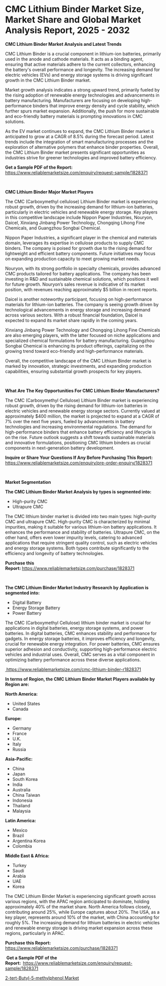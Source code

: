 <p><h1>CMC Lithium Binder Market Size, Market Share and Global Market Analysis Report, 2025 - 2032</h1></p><p><strong>CMC Lithium Binder Market Analysis and Latest Trends</strong></p>
<p><p>CMC Lithium Binder is a crucial component in lithium-ion batteries, primarily used in the anode and cathode materials. It acts as a binding agent, ensuring that active materials adhere to the current collectors, enhancing the battery's overall performance and longevity. The increasing demand for electric vehicles (EVs) and energy storage systems is driving significant growth in the CMC Lithium Binder market.</p><p>Market growth analysis indicates a strong upward trend, primarily fueled by the rising adoption of renewable energy technologies and advancements in battery manufacturing. Manufacturers are focusing on developing high-performance binders that improve energy density and cycle stability, which further spurs market expansion. Additionally, the push for more sustainable and eco-friendly battery materials is prompting innovations in CMC solutions.</p><p>As the EV market continues to expand, the CMC Lithium Binder market is anticipated to grow at a CAGR of 8.5% during the forecast period. Latest trends include the integration of smart manufacturing processes and the exploration of alternative polymers that enhance binder properties. Overall, the CMC Lithium Binder market presents significant opportunities as industries strive for greener technologies and improved battery efficiency.</p></p>
<p><strong>Get a Sample PDF of the Report:&nbsp;</strong> <a href="https://www.reliablemarketsize.com/enquiry/request-sample/1828371?utm_campaign=1133&utm_medium=2&utm_source=Github&utm_content=ia&utm_term=03022025&utm_id=cmc-lithium-binder">https://www.reliablemarketsize.com/enquiry/request-sample/1828371</a></p>
<p>&nbsp;</p>
<p><strong>CMC Lithium Binder Major Market Players</strong></p>
<p><p>The CMC (Carboxymethyl cellulose) Lithium Binder market is experiencing robust growth, driven by the increasing demand for lithium-ion batteries, particularly in electric vehicles and renewable energy storage. Key players in this competitive landscape include Nippon Paper Industries, Nouryon, Daicel, Xinxiang Jinbang Power Technology, Chongqing Lihong Fine Chemicals, and Guangzhou Songbai Chemical.</p><p>Nippon Paper Industries, a significant player in the chemical and materials domain, leverages its expertise in cellulose products to supply CMC binders. The company is poised for growth due to the rising demand for lightweight and efficient battery components. Future initiatives may focus on expanding production capacity to meet growing market needs.</p><p>Nouryon, with its strong portfolio in specialty chemicals, provides advanced CMC products tailored for battery applications. The company has been investing in R&D and sustainable chemical solutions, which positions it well for future growth. Nouryon’s sales revenue is indicative of its market position, with revenues reaching approximately $5 billion in recent reports.</p><p>Daicel is another noteworthy participant, focusing on high-performance materials for lithium-ion batteries. The company is seeing growth driven by technological advancements in energy storage and increasing demand across various sectors. With a robust financial foundation, Daicel is expected to expand its market share rapidly in the coming years.</p><p>Xinxiang Jinbang Power Technology and Chongqing Lihong Fine Chemicals are also emerging players, with the latter focused on niche applications and specialized chemical formulations for battery manufacturing. Guangzhou Songbai Chemical is enhancing its product offerings, capitalizing on the growing trend toward eco-friendly and high-performance materials.</p><p>Overall, the competitive landscape of the CMC Lithium Binder market is marked by innovation, strategic investments, and expanding production capabilities, ensuring substantial growth prospects for key players.</p></p>
<p>&nbsp;</p>
<p><strong>What Are The Key Opportunities For CMC Lithium Binder Manufacturers?</strong></p>
<p><p>The CMC (Carboxymethyl Cellulose) Lithium Binder market is experiencing robust growth, driven by the rising demand for lithium-ion batteries in electric vehicles and renewable energy storage sectors. Currently valued at approximately $400 million, the market is projected to expand at a CAGR of 7% over the next five years, fueled by advancements in battery technologies and increasing environmental regulations. The demand for high-performance binders that enhance battery efficiency and lifecycle is on the rise. Future outlook suggests a shift towards sustainable materials and innovative formulations, positioning CMC lithium binders as crucial components in next-generation battery development.</p></p>
<p><strong>Inquire or Share Your Questions If Any Before Purchasing This Report:</strong> <a href="https://www.reliablemarketsize.com/enquiry/pre-order-enquiry/1828371?utm_campaign=1133&utm_medium=2&utm_source=Github&utm_content=ia&utm_term=03022025&utm_id=cmc-lithium-binder">https://www.reliablemarketsize.com/enquiry/pre-order-enquiry/1828371</a></p>
<p>&nbsp;</p>
<p><strong>Market Segmentation</strong></p>
<p><strong>The CMC Lithium Binder Market Analysis by types is segmented into:</strong></p>
<p><ul><li>High-purity CMC</li><li>Ultrapure CMC</li></ul></p>
<p><p>The CMC lithium binder market is divided into two main types: high-purity CMC and ultrapure CMC. High-purity CMC is characterized by minimal impurities, making it suitable for various lithium-ion battery applications. It enhances the performance and stability of batteries. Ultrapure CMC, on the other hand, offers even lower impurity levels, catering to advanced applications that require stringent quality control, such as electric vehicles and energy storage systems. Both types contribute significantly to the efficiency and longevity of battery technologies.</p></p>
<p><strong>Purchase this Report:&nbsp;</strong><a href="https://www.reliablemarketsize.com/purchase/1828371?utm_campaign=1133&utm_medium=2&utm_source=Github&utm_content=ia&utm_term=03022025&utm_id=cmc-lithium-binder">https://www.reliablemarketsize.com/purchase/1828371</a></p>
<p>&nbsp;</p>
<p><strong>The CMC Lithium Binder Market Industry Research by Application is segmented into:</strong></p>
<p><ul><li>Digital Battery</li><li>Energy Storage Battery</li><li>Power Battery</li></ul></p>
<p><p>The CMC (Carboxymethyl Cellulose) lithium binder market is crucial for applications in digital batteries, energy storage systems, and power batteries. In digital batteries, CMC enhances stability and performance for gadgets. In energy storage batteries, it improves efficiency and longevity, crucial for renewable energy integration. For power batteries, CMC ensures superior adhesion and conductivity, supporting high-performance electric vehicles and industrial uses. Overall, CMC serves as a vital component in optimizing battery performance across these diverse applications.</p></p>
<p><a href="https://www.reliablemarketsize.com/cmc-lithium-binder-r1828371?utm_campaign=1133&utm_medium=2&utm_source=Github&utm_content=ia&utm_term=03022025&utm_id=cmc-lithium-binder">&nbsp;https://www.reliablemarketsize.com/cmc-lithium-binder-r1828371</a></p>
<p><strong>In terms of Region, the CMC Lithium Binder Market Players available by Region are:</strong></p>
<p>
    <p> <strong> North America: </strong>
        <ul>
            <li>United States</li>
            <li>Canada</li>
        </ul>
        </p> 
    <p> <strong> Europe: </strong>
        <ul>
            <li>Germany</li>
            <li>France</li>
            <li>U.K.</li>
            <li>Italy</li>
            <li>Russia</li>
        </ul>
        </p> 
    <p> <strong> Asia-Pacific: </strong>
        <ul>
            <li>China</li>
            <li>Japan</li>
            <li>South Korea</li>
            <li>India</li>
            <li>Australia</li>
            <li>China Taiwan</li>
            <li>Indonesia</li>
            <li>Thailand</li>
            <li>Malaysia</li>
        </ul>
        </p> 
    <p> <strong> Latin America: </strong>
        <ul>
            <li>Mexico</li>
            <li>Brazil</li>
            <li>Argentina Korea</li>
            <li>Colombia</li>
        </ul>
        </p> 
    <p> <strong> Middle East & Africa: </strong>
        <ul>
            <li>Turkey</li>
            <li>Saudi</li>
            <li>Arabia</li>
            <li>UAE</li>
            <li>Korea</li>
        </ul>
    </p>
    </p>
<p><p>The CMC Lithium Binder Market is experiencing significant growth across various regions, with the APAC region anticipated to dominate, holding approximately 40% of the market share. North America follows closely, contributing around 25%, while Europe captures about 20%. The USA, as a key player, represents around 10% of the market, with China accounting for roughly 5%. The increasing demand for lithium batteries in electric vehicles and renewable energy storage is driving market expansion across these regions, particularly in APAC.</p></p>
<p><strong>Purchase this Report: </strong><a href="https://www.reliablemarketsize.com/purchase/1828371?utm_campaign=1133&utm_medium=2&utm_source=Github&utm_content=ia&utm_term=03022025&utm_id=cmc-lithium-binder">https://www.reliablemarketsize.com/purchase/1828371</a></p>
<p>&nbsp;<strong>Get a Sample PDF of the Report:&nbsp;&nbsp;</strong><a href="https://www.reliablemarketsize.com/enquiry/request-sample/1828371?utm_campaign=1133&utm_medium=2&utm_source=Github&utm_content=ia&utm_term=03022025&utm_id=cmc-lithium-binder">https://www.reliablemarketsize.com/enquiry/request-sample/1828371</a></p>
<p><strong></strong></p>
<p><p><a href="https://github.com/WillieWoodard/Market-Research-Report-List-7/blob/main/2-tert-butyl-5-methylphenol-market.md?utm_campaign=1133&utm_medium=2&utm_source=Github&utm_content=ia&utm_term=03022025&utm_id=cmc-lithium-binder">2-tert-Butyl-5-methylphenol Market</a></p></p>